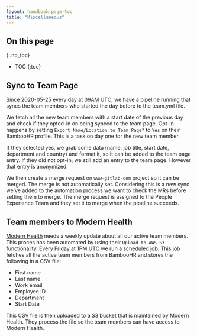 ```yaml
---
layout: handbook-page-toc
title: "Miscellaneous"
---
```


## On this page

{:.no_toc}

- TOC
{:toc}

## Sync to Team Page
Since 2020-05-25 every day at 09AM UTC, we have a pipeline running that syncs the team members who started
the day before to the team.yml file.

We fetch all the new team members with a start date of the previous day and check if they opted-in on
being synced to the team page. Opt-in happens by setting `Export Name/Location to Team Page?` to `Yes`
on their BambooHR profile. This is a task on day one for the new team member. 

If they selected yes, we grab some data (name, job title, start date, department and country) and format it, 
so it can be added to the team page entry. If they did not opt-in, we still add an entry to the team page. 
However that entry is anonymized. 

We then create a merge request on `www-gitlab-com` project so it can be merged. The merge is not automatically set. 
Considering this is a new sync we've added to the automation process we want to check the MRs before setting them to merge.
The merge request is assigned to the People Experience Team and they set it to merge when the pipeline succeeds.

## Team members to Modern Health
[Modern Health](/handbook/total-rewards/benefits/modern-health) needs a weekly update about all our active
team members. This proces has been automated by using their `Upload to AWS S3` functionality. Every Friday
at 1PM UTC we run a scheduled job. This job fetches all the active team members from BambooHR and stores
the following in a CSV file:
- First name
- Last name
- Work email
- Employee ID
- Department
- Start Date

This CSV file is then uploaded to a S3 bucket that is maintained by Modern Health. They process the file
so the team members can have access to Modern Health.
